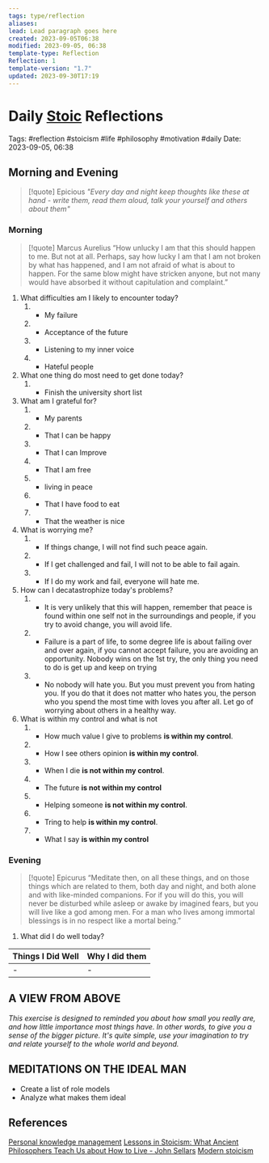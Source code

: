 ```yaml
---
tags: type/reflection
aliases: 
lead: Lead paragraph goes here
created: 2023-09-05T06:38
modified: 2023-09-05, 06:38
template-type: Reflection
Reflection: 1
template-version: "1.7"
updated: 2023-09-30T17:19
---
```



# Daily [Stoic](Stoicism.md) Reflections

Tags:  #reflection #stoicism #life #philosophy #motivation #daily
Date: 2023-09-05, 06:38

## Morning and Evening

> [!quote] Epicious 
> _"Every day and night keep thoughts like these at hand - write them, 
> read them aloud, talk your yourself and others about them"_


### Morning

> [!quote] Marcus Aurelius
> “How unlucky I am that this should happen to me. But not at all. Perhaps, say 
> how lucky I am that I am not broken by what has happened, and I am not 
> afraid  of what is about to happen. For the same blow might have stricken 
> anyone, but not many would have absorbed it without capitulation 
> and complaint.”

1. What difficulties am I likely to encounter today?
	1. - My failure 
	2. - Acceptance of the future
	3. - Listening to my inner voice
	4. - Hateful people 
2. What one thing do most need to get done today?
	1. - Finish the university short list
3. What am I grateful for?
	1. - My parents
	2. - That I can be happy 
	3. - That I can Improve
	4. - That I am free
	5. - living in peace 
	6. - That I have food to eat
	7. - That the weather is nice 
4. What is worrying me?
	1. - If things change, I will not find such peace again. 
	2. - If I get challenged and fail, I will not to be able to fail again.
	3. - If I do my work and fail, everyone will hate me.
5. How can I decatastrophize today's problems?
	1. - It is very unlikely that this will happen, remember that peace is found within one self not in the surroundings and people, if you try to avoid change, you will avoid life.
	2. - Failure is a part of life, to some degree life is about failing over and over again, if you cannot accept failure, you are avoiding an opportunity. Nobody wins on the 1st try, the only thing you need to do is get up and keep on trying 
	3. - No nobody will hate you. But you must prevent you from hating you. If you do that it does not matter who hates you, the person who you spend the most time with loves you after all. Let go of worrying about others in a healthy way.
6. What is within my control and what is not
	1. - How much value I give to problems **is within my control**.
	2. - How I see others opinion **is within my control**.
	3. - When I die **is not within my control**.
	4.  - The future **is not within my control**
	5.  - Helping someone **is not within my control**.
	6. - Tring to help **is within my control**.
	7.  - What I say **is within my control**

### Evening

> [!quote]  Epicurus
> “Meditate then, on all these things, and on those things which are related 
> to them, both day and night, and both alone and with like-minded 
> companions. For if you will do this, you will never be disturbed while 
> asleep or awake by imagined fears, but you will live like a god among 
> men. For a man who lives among immortal blessings is in no respect 
> like a mortal being.”

1. What did I do well today?

| Things I Did Well | Why I did them |
| ------------------- | ---------------- |
| -                 | -              |

## A VIEW FROM ABOVE

_This exercise is designed to reminded you about how small you really are, and how little importance most things have. In other words, to give you a sense of the bigger picture. It's quite simple, use your imagination to try and relate yourself to the whole world and beyond._

## MEDITATIONS ON THE IDEAL MAN

- Create a list of role models 
- Analyze what makes them ideal 

## References

[Personal knowledge management](Personal%20knowledge%20management.md)
[Lessons in Stoicism: What Ancient Philosophers Teach Us about How to Live - John Sellars](https://books.google.cz/books/about/Lessons_in_Stoicism.html?id=ky84zQEACAAJ&redir_esc=y)
[Modern stoicism](https://modernstoicism.com/)


